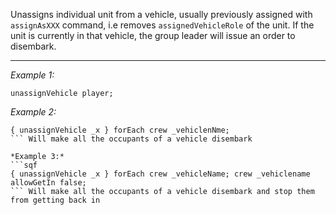 Unassigns individual unit from a vehicle, usually previously assigned with `assignAsXXX` command, i.e removes `assignedVehicleRole` of the unit.
If the unit is currently in that vehicle, the group leader will issue an order to disembark.


---
*Example 1:*
```sqf
unassignVehicle player;
```

*Example 2:*
```sqf
{ unassignVehicle _x } forEach crew _vehiclenNme;
``` Will make all the occupants of a vehicle disembark

*Example 3:*
```sqf
{ unassignVehicle _x } forEach crew _vehicleName; crew _vehiclename allowGetIn false;
``` Will make all the occupants of a vehicle disembark and stop them from getting back in